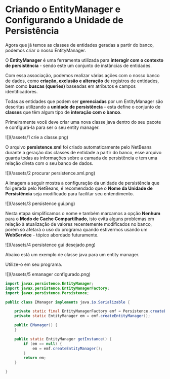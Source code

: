 # Criando o EntityManager e Configurando a Unidade de Persistência

Agora que já temos as classes de entidades geradas a partir do banco, podemos criar o nosso EntityManager.

O **EntityManager** é uma ferramenta utilizada para **interagir com o contexto de persistência** - sendo este um conjunto de instâncias de entidades. 

Com essa associação, podemos realizar várias ações com o nosso banco de dados, como **criação, exclusão e alteração** de registros de entidades, bem como **buscas (queries)** baseadas em atributos e campos identificadores.

Todas as entidades que podem ser **gerenciadas** por um EntityManager são descritas utilizando a **unidade de persistência** - esta define o conjunto de **classes** que têm algum tipo de **interação com o banco**.

Primeiramente você deve criar uma nova classe java dentro do seu pacote e configurá-la para ser o seu entity manager.

![](/assets/1 crie a classe.png)

O arquivo **persistence**.**xml** foi criado automaticamente pelo NetBeans durante a geração das classes de entidade a partir do banco, esse arquivo guarda todas as informações sobre a camada de persistência e tem uma relação direta com o seu banco de dados.

![](/assets/2 procurar persistence.xml.png)

A imagem a seguir mostra a configuração da unidade de persistência que foi gerada pelo NetBeans, é recomendado que o **Nome da Unidade de Persistência** seja modificado para facilitar seu entendimento.

![](/assets/3 persistence gui.png)

Nesta etapa simplificamos o nome e também marcamos a opção **Nenhum** para o **Modo de Cache Compartilhado**, isto evita alguns problemas em relação à atualização de valores recentemente modificados no banco, porém só afetará o uso do programa quando estivermos usando um **WebService** - tópico abordado futuramente.

![](/assets/4 persistence gui desejado.png)

Abaixo está um exemplo de classe java para um entity manager.

Utilize-o em seu programa.

![](/assets/5 emanager configurado.png)

```java
import javax.persistence.EntityManager;
import javax.persistence.EntityManagerFactory;
import javax.persistence.Persistence;

public class EManager implements java.io.Serializable {

    private static final EntityManagerFactory emf = Persistence.createEntityManagerFactory("UniversidadePU");
    private static EntityManager em = emf.createEntityManager();

    public EManager() {
    }

    public static EntityManager getInstance() {
        if (em == null) {
            em = emf.createEntityManager();
        }
        return em;
    }

}
```
